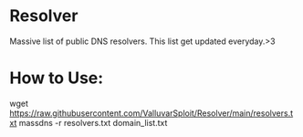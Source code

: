 # Resolver
Massive list of public DNS resolvers. This list get updated everyday.>3

# How to Use:
wget https://raw.githubusercontent.com/ValluvarSploit/Resolver/main/resolvers.txt
massdns -r resolvers.txt domain_list.txt
